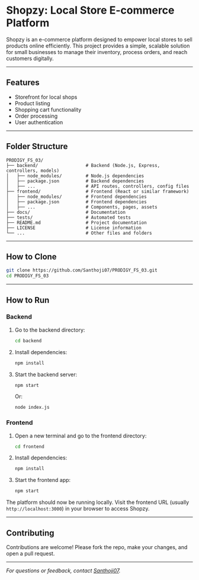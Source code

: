 # Shopzy: Local Store E-commerce Platform

Shopzy is an e-commerce platform designed to empower local stores to sell products online efficiently. This project provides a simple, scalable solution for small businesses to manage their inventory, process orders, and reach customers digitally.

---

## Features

- Storefront for local shops
- Product listing 
- Shopping cart functionality
- Order processing
- User authentication

---

## Folder Structure

```
PRODIGY_FS_03/
├── backend/                  # Backend (Node.js, Express, controllers, models)
│   ├── node_modules/         # Node.js dependencies
│   ├── package.json          # Backend dependencies
│   ├── ...                   # API routes, controllers, config files
├── frontend/                 # Frontend (React or similar framework)
│   ├── node_modules/         # Frontend dependencies
│   ├── package.json          # Frontend dependencies
│   ├── ...                   # Components, pages, assets
├── docs/                     # Documentation
├── tests/                    # Automated tests
├── README.md                 # Project documentation
├── LICENSE                   # License information
└── ...                       # Other files and folders
```

---

## How to Clone

```sh
git clone https://github.com/Santhoji07/PRODIGY_FS_03.git
cd PRODIGY_FS_03
```

---

## How to Run

### Backend

1. Go to the backend directory:
   ```sh
   cd backend
   ```

2. Install dependencies:
   ```sh
   npm install
   ```

3. Start the backend server:
   ```sh
   npm start
   ```
   Or:
   ```sh
   node index.js
   ```

### Frontend

1. Open a new terminal and go to the frontend directory:
   ```sh
   cd frontend
   ```

2. Install dependencies:
   ```sh
   npm install
   ```

3. Start the frontend app:
   ```sh
   npm start
   ```

The platform should now be running locally. Visit the frontend URL (usually `http://localhost:3000`) in your browser to access Shopzy.

---

## Contributing

Contributions are welcome! Please fork the repo, make your changes, and open a pull request.

---

*For questions or feedback, contact [Santhoji07](https://github.com/Santhoji07).*

